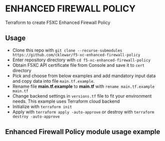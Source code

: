 # ENHANCED FIREWALL POLICY

Terraform to create F5XC Enhanced Firewall Policy

## Usage

- Clone this repo with `git clone --recurse-submodules https://github.com/cklewar/f5-xc-enhanced-firewall-policy`
- Enter repository directory with `cd f5-xc-enhanced-firewall-policy`
- Obtain F5XC API certificate file from Console and save it to `cert` directory
- Pick and choose from below examples and add mandatory input data and copy data into file `main.tf.example`.
- Rename file __main.tf.example__ to __main.tf__ with `rename main.tf.example main.tf`
- Change backend settings in `versions.tf` file to fit your environment needs. This example uses Terraform cloud backend
- Initialize with `terraform init`
- Apply with `terraform apply -auto-approve` or destroy with `terraform destroy -auto-approve`

## Enhanced Firewall Policy module usage example
  
````hcl
````